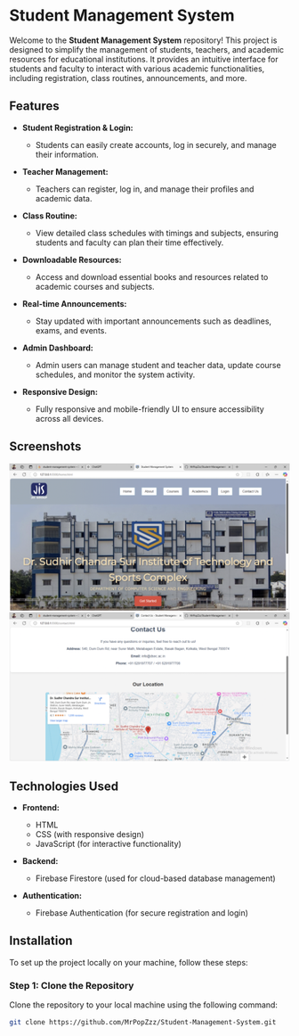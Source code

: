 # Student Management System

Welcome to the **Student Management System** repository! This project is designed to simplify the management of students, teachers, and academic resources for educational institutions. It provides an intuitive interface for students and faculty to interact with various academic functionalities, including registration, class routines, announcements, and more.

## Features

- **Student Registration & Login:**
  - Students can easily create accounts, log in securely, and manage their information.
  
- **Teacher Management:**
  - Teachers can register, log in, and manage their profiles and academic data.

- **Class Routine:**
  - View detailed class schedules with timings and subjects, ensuring students and faculty can plan their time effectively.

- **Downloadable Resources:**
  - Access and download essential books and resources related to academic courses and subjects.

- **Real-time Announcements:**
  - Stay updated with important announcements such as deadlines, exams, and events.
  
- **Admin Dashboard:**
  - Admin users can manage student and teacher data, update course schedules, and monitor the system activity.

- **Responsive Design:**
  - Fully responsive and mobile-friendly UI to ensure accessibility across all devices.

## Screenshots

![Home Page](assets/images/Home.png)
![Contact Info](assets/images/Contact.png)


## Technologies Used

- **Frontend:**
  - HTML
  - CSS (with responsive design)
  - JavaScript (for interactive functionality)
  
- **Backend:**
  - Firebase Firestore (used for cloud-based database management)

- **Authentication:**
  - Firebase Authentication (for secure registration and login)

## Installation

To set up the project locally on your machine, follow these steps:

### Step 1: Clone the Repository

Clone the repository to your local machine using the following command:

```bash
git clone https://github.com/MrPopZzz/Student-Management-System.git

